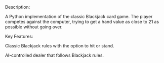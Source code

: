 Description:

A Python implementation of the classic Blackjack card game. The player competes against the computer, trying to get a hand value as close to 21 as possible without going over.

Key Features:

Classic Blackjack rules with the option to hit or stand.

AI-controlled dealer that follows Blackjack rules.
